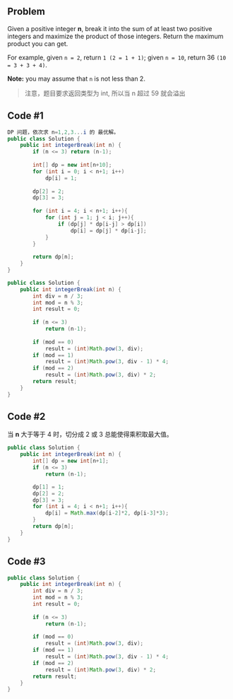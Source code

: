 ## Problem
Given a positive integer **n**, break it into the sum of at least two positive integers and maximize the product of those integers. Return the maximum product you can get.

For example, given `n = 2`, return `1 (2 = 1 + 1)`; given `n = 10`, return 36 `(10 = 3 + 3 + 4)`.

**Note:** you may assume that `n` is not less than 2.

> 注意，题目要求返回类型为 int, 所以当 n 超过 59 就会溢出

## Code #1

```java
DP 问题，依次求 n=1,2,3...i 的 最优解。
public class Solution {
    public int integerBreak(int n) {
        if (n <= 3) return (n-1);
        
        int[] dp = new int[n+10];
        for (int i = 0; i < n+1; i++)
            dp[i] = 1;
        
        dp[2] = 2;
        dp[3] = 3;
        
        for (int i = 4; i < n+1; i++){
            for (int j = 1; j < i; j++){
                if (dp[j] * dp[i-j] > dp[i])
                    dp[i] = dp[j] * dp[i-j];
            }
        }
        
        return dp[n];
    }
}
```
```java
public class Solution {
    public int integerBreak(int n) {
        int div = n / 3;
        int mod = n % 3;
        int result = 0;
        
        if (n <= 3)
            return (n-1);
        
        if (mod == 0)
            result = (int)Math.pow(3, div);
        if (mod == 1)
            result = (int)Math.pow(3, div - 1) * 4;
        if (mod == 2)
            result = (int)Math.pow(3, div) * 2;
        return result;
    }
}
```

## Code #2
当 **n** 大于等于 4 时，切分成 2 或 3 总能使得乘积取最大值。
```java
public class Solution {
    public int integerBreak(int n) {
        int[] dp = new int[n+1];
        if (n <= 3)
            return (n-1);

        dp[1] = 1;
        dp[2] = 2;
        dp[3] = 3;
        for (int i = 4; i < n+1; i++){
            dp[i] = Math.max(dp[i-2]*2, dp[i-3]*3);
        }
        return dp[n];
    }
}
```

## Code #3

```java
public class Solution {
    public int integerBreak(int n) {
        int div = n / 3;
        int mod = n % 3;
        int result = 0;
        
        if (n <= 3)
            return (n-1);
        
        if (mod == 0)
            result = (int)Math.pow(3, div);
        if (mod == 1)
            result = (int)Math.pow(3, div - 1) * 4;
        if (mod == 2)
            result = (int)Math.pow(3, div) * 2;
        return result;
    }
}
```
